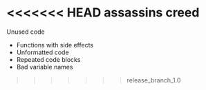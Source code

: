 <<<<<<< HEAD
assassins creed
=======
Unused code
* Functions with side effects
* Unformatted code
* Repeated code blocks
* Bad variable names
>>>>>>> release_branch_1.0
